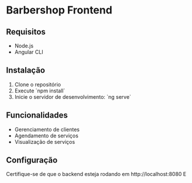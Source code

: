 # Barbershop Frontend

## Requisitos
- Node.js
- Angular CLI

## Instalação
1. Clone o repositório
2. Execute \`npm install\`
3. Inicie o servidor de desenvolvimento: \`ng serve\`

## Funcionalidades
- Gerenciamento de clientes
- Agendamento de serviços
- Visualização de serviços

## Configuração
Certifique-se de que o backend esteja rodando em http://localhost:8080
E
